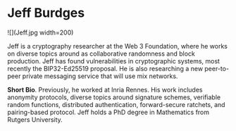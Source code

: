 # Jeff Burdges

![](Jeff.jpg width=200)

Jeff is a cryptography researcher at the Web 3 Foundation, where he works on diverse topics around as collaborative randomness and block production. Jeff has found vulnerabilities in cryptographic systems, most recently the BIP32-Ed25519 proposal. He is also researching a new peer-to-peer private messaging service that will use mix networks.

**Short Bio**. Previously, he worked at Inria Rennes. His work includes anonymity protocols, diverse topics around signature schemes, verifiable random functions, distributed authentication, forward-secure ratchets, and pairing-based protocol. Jeff holds a PhD degree in Mathematics from Rutgers University.
